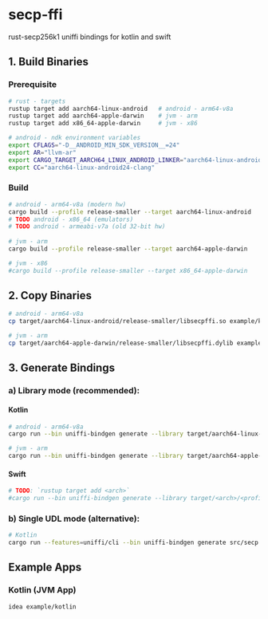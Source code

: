 # secp-ffi
rust-secp256k1 uniffi bindings for kotlin and swift

## 1. Build Binaries

### Prerequisite
```sh
# rust - targets
rustup target add aarch64-linux-android   # android - arm64-v8a
rustup target add aarch64-apple-darwin    # jvm - arm
rustup target add x86_64-apple-darwin     # jvm - x86

# android - ndk environment variables
export CFLAGS="-D__ANDROID_MIN_SDK_VERSION__=24"
export AR="llvm-ar"
export CARGO_TARGET_AARCH64_LINUX_ANDROID_LINKER="aarch64-linux-android24-clang"
export CC="aarch64-linux-android24-clang"
``` 

### Build
```sh
# android - arm64-v8a (modern hw)
cargo build --profile release-smaller --target aarch64-linux-android
# TODO android - x86_64 (emulators) 
# TODO android - armeabi-v7a (old 32-bit hw)
  
# jvm - arm
cargo build --profile release-smaller --target aarch64-apple-darwin

# jvm - x86
#cargo build --profile release-smaller --target x86_64-apple-darwin
````

## 2. Copy Binaries
```sh
# android - arm64-v8a
cp target/aarch64-linux-android/release-smaller/libsecpffi.so example/kotlin/app/src/main/jniLibs/arm64-v8a/libsecpffi.so

# jvm - arm
cp target/aarch64-apple-darwin/release-smaller/libsecpffi.dylib example/kotlin/app/src/main/resources/libsecpffi.dylib
```

## 3. Generate Bindings
### a) Library mode (recommended):
#### Kotlin
```sh
# android - arm64-v8a
cargo run --bin uniffi-bindgen generate --library target/aarch64-linux-android/release-smaller/libsecpffi.so --language kotlin --out-dir example/kotlin/app/src/main/kotlin/ --no-format

# jvm - arm
cargo run --bin uniffi-bindgen generate --library target/aarch64-apple-darwin/release-smaller/libsecpffi.dylib --language kotlin --out-dir example/kotlin/app/src/main/kotlin/ --no-format
```
#### Swift
```sh
# TODO: `rustup target add <arch>`
#cargo run --bin uniffi-bindgen generate --library target/<arch>/<profile>/libsecpffi.so --language swift --out-dir <out_dir> --no-format
```

### b) Single UDL mode (alternative):
```sh
# Kotlin
cargo run --features=uniffi/cli --bin uniffi-bindgen generate src/secp.udl --language kotlin
```

## Example Apps
### Kotlin (JVM App)
```sh
idea example/kotlin
```
